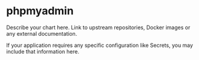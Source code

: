 # phpmyadmin

Describe your chart here. Link to upstream repositories, Docker images or any
external documentation.

If your application requires any specific configuration like Secrets, you may
include that information here.
